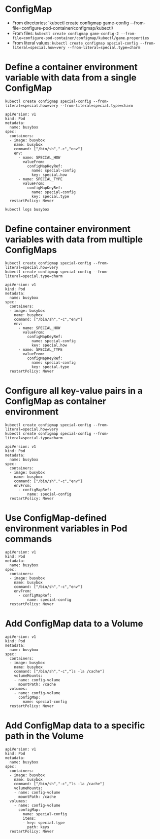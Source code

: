 # ConfigMap

* From directories: `kubectl create configmap game-config --from-file=configure-pod-container/configmap/kubectl/
* From files: `kubectl create configmap game-config-2 --from-file=configure-pod-container/configmap/kubectl/game.properties`
* From literal values: `kubectl create configmap special-config --from-literal=special.how=very --from-literal=special.type=charm`

# Define a container environment variable with data from a single ConfigMap

``` 
kubectl create configmap special-config --from-literal=special.how=very --from-literal=special.type=charm
```

```
apiVersion: v1
kind: Pod
metadata:
  name: busybox
spec:
  containers:
  - image: busybox
    name: busybox
    command: ["/bin/sh","-c","env"]
    env:
      - name: SPECIAL_HOW
        valueFrom:
          configMapKeyRef:
            name: special-config
            key: special.how
      - name: SPECIAL_TYPE
        valueFrom:
          configMapKeyRef:
            name: special-config
            key: special.type
  restartPolicy: Never
 ```

 ```
 kubectl logs busybox
 ```

# Define container environment variables with data from multiple ConfigMaps

``` 
kubectl create configmap special-config --from-literal=special.how=very 
kubectl create configmap special-config --from-literal=special.type=charm 
```

```
apiVersion: v1
kind: Pod
metadata:
  name: busybox
spec:
  containers:
  - image: busybox
    name: busybox
    command: ["/bin/sh","-c","env"]
    env:
      - name: SPECIAL_HOW
        valueFrom:
          configMapKeyRef:
            name: special-config
            key: special.how
      - name: SPECIAL_TYPE
        valueFrom:
          configMapKeyRef:
            name: special-config
            key: special.type
  restartPolicy: Never
 ``` 


# Configure all key-value pairs in a ConfigMap as container environment 


``` 
kubectl create configmap special-config --from-literal=special.how=very 
kubectl create configmap special-config --from-literal=special.type=charm 
```

```
apiVersion: v1
kind: Pod
metadata:
  name: busybox
spec:
  containers:
  - image: busybox
    name: busybox
    command: ["/bin/sh","-c","env"]
    envFrom:
      - configMapRef:
          name: special-config
  restartPolicy: Never
 ``` 


# Use ConfigMap-defined environment variables in Pod commands

```
apiVersion: v1
kind: Pod
metadata:
  name: busybox
spec:
  containers:
  - image: busybox
    name: busybox
    command: ["/bin/sh","-c","env"]
    envFrom:
      - configMapRef:
          name: special-config
  restartPolicy: Never
  ```

# Add ConfigMap data to a Volume

```
apiVersion: v1
kind: Pod
metadata:
  name: busybox
spec:
  containers:
  - image: busybox
    name: busybox
    command: ["/bin/sh","-c","ls -la /cache"]
    volumeMounts:
    - name: config-volume
      mountPath: /cache
  volumes:
    - name: config-volume
      configMap:
        name: special-config
  restartPolicy: Never
  ```

# Add ConfigMap data to a specific path in the Volume

```
apiVersion: v1
kind: Pod
metadata:
  name: busybox
spec:
  containers:
  - image: busybox
    name: busybox
    command: ["/bin/sh","-c","ls -la /cache"]
    volumeMounts:
    - name: config-volume
      mountPath: /cache
  volumes:
    - name: config-volume
      configMap:
        name: special-config
        items:
        - key: special.type
          path: keys
  restartPolicy: Never
```


